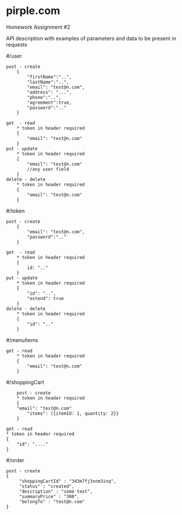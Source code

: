 # pirple.com
Homework Assignment #2



API description with examples of parameters and data to be present in requests

#/user 

    post - create 
        {
            "firstName":"..",
            "lastName":"..",
            "email": "test@n.com",
            "address": "...",
            "phone":"..",
            "agreement":true,
            "password":".."
        }
        
    get  - read 
        * token in header required
        {
            "email": "test@n.com"
        }
    put - update
        * token in header required
        {
            "email": "test@n.com"
            //any user field
        }
    delete - delete 
        * token in header required
        {
            "email": "test@n.com"
        }
#/token

    post - create 
        {
            "email": "test@n.com",
            "password":".."
        }
        
    get  - read 
        * token in header required
        {
            id: ".."
        }
    put - update
        * token in header required
        {
        	"id": "..",
	        "extend": true
        }
    delete - delete 
        * token in header required
        {
            "id": ".."
        }
#/menuItems

	get - read 
        * token in header required
        {
            "email": "test@n.com"
        }
#/shoppingCart

        post - create 
    	* token in header required
        {
	    "email": "test@n.com"
            "items": [{itemId: 1, quantity: 2}}
        } 
	
	get - read
	* token in header required
	{
	    "id": "...." 
	}
#/order
	
	post - create 
	{
	     "shoppingCartId" : "343m7fj3xnm3inq",
	     "status" : "created",
	     "description" : "some text",
	     "summaryPrice" : "300",
	     "belongTo" : "test@n.com"
	}

